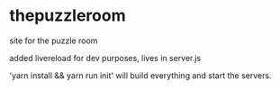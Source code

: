# thepuzzleroom
site for the puzzle room

added livereload for dev purposes, lives in server.js

'yarn install && yarn run init' will build everything and start the servers.
